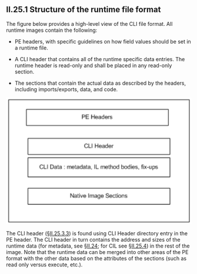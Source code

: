## II.25.1 Structure of the runtime file format

The figure below provides a high-level view of the CLI file format. All runtime images contain the following:

 * PE headers, with specific guidelines on how field values should be set in a runtime file.

 * A CLI header that contains all of the runtime specific data entries. The runtime header is read-only and shall be placed in any read-only section.

 * The sections that contain the actual data as described by the headers, including imports/exports, data, and code.

 ![High-level view of the CLI file format](ii.25.1-structure-of-the-runtime-file-format-figure-1.png)

The CLI header (§[II.25.3.3](ii.25.3.3-cli-header.md)) is found using CLI Header directory entry in the PE header. The CLI header in turn contains the address and sizes of the runtime data (for metadata, see §[II.24](ii.24-metadata-physical-layout.md); for CIL see §[II.25.4](ii.25.4-common-intermediate-language-physical-layout.md)) in the rest of the image. Note that the runtime data can be merged into other areas of the PE format with the other data based on the attributes of the sections (such as read only versus execute, etc.).
